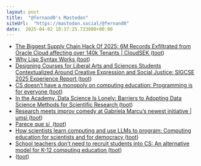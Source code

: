 ```yaml
---
layout: post
title:  "@fernand0's Mastodon"
siteUrl:  "https://mastodon.social/@fernand0"
date:  2025-04-02 10:37:25.723000+00:00
---
```

*  [The Biggest Supply Chain Hack Of 2025: 6M Records Exfiltrated from Oracle Cloud affecting over 140k Tenants \| CloudSEK  ](https://www.cloudsek.com/blog/the-biggest-supply-chain-hack-of-2025-6m-records-for-sale-exfiltrated-from-oracle-cloud-affecting-over-140k-tenants) ([toot](https://mastodon.social/@fernand0/114267930343589866))
*  [Why Lisp Syntax Works ](https://borretti.me/article/why-lisp-syntax-work) ([toot](https://mastodon.social/@fernand0/114267655523754528))
*  [Designing Courses for Liberal Arts and Sciences Students Contextualized Around Creative Expression and Social Justice: SIGCSE 2025 Experience Report ](https://computinged.wordpress.com/2025/02/24/designing-courses-for-liberal-arts-and-sciences-students-contextualized-around-creative-expression-and-social-justice-sigcse-2025-experience-report) ([toot](https://mastodon.social/@fernand0/114267339365474087))
*  [CS doesn’t have a monopoly on computing education: Programming is for everyone ](https://computinged.wordpress.com/2025/03/05/cs-doesnt-have-a-monopoly-on-computing-education-programming-is-for-everyone) ([toot](https://mastodon.social/@fernand0/114265835669867224))
*  [In the Academy, Data Science Is Lonely: Barriers to Adopting Data Science Methods for Scientific Research ](https://hdsr.mitpress.mit.edu/pub/7v1ii597/release/) ([toot](https://mastodon.social/@fernand0/114263802963433046))
*  [Research meets improv comedy at Gabriela Marcu’s newest initiative \| umsi  ](https://www.si.umich.edu/about-umsi/news/research-meets-improv-comedy-gabriela-marcus-newest-initiative) ([toot](https://mastodon.social/@fernand0/114263666344742225))
*  [Parece que sí  ](https://avecesunafoto.wordpress.com/2025/03/31/parece-que-si) ([toot](https://mastodon.social/@fernand0/114263554081753743))
*  [How scientists learn computing and use LLMs to program: Computing education for scientists and for democracy ](https://computinged.wordpress.com/2025/03/16/how-scientists-learn-computing-and-use-llms-to-program) ([toot](https://mastodon.social/@fernand0/114263463522515859))
*  [School teachers don’t need to recruit students into CS: An alternative model for K-12 computing education ](https://computinged.wordpress.com/2025/03/23/an-alternative-model-for-k-12-computing-education-our-students-dont-need-a-sense-of-belonging-in-cs) ([toot](https://mastodon.social/@fernand0/114263264341304286))
*  [ ](https://blogs.uoc.edu/informatica/es/despacho-42-ia-y-perspectiva-de-genero/) ([toot](https://mastodon.social/@fernand0/114262921950445919))
